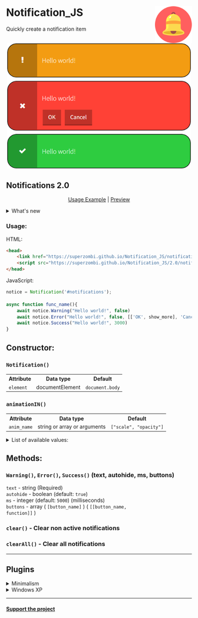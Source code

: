 # Notification_JS     <img src="imgs/notification-logo2.svg" height="100px" align="right">

Quickly create a notification item

<p align="center">
  <img src="imgs/main_img.png" width="500px">
</p>

## Notifications 2.0

<p align="center">
	<a href="/2.0/example.html">Usage Example</a> | 
	<a href="https://superzombi.github.io/Notification_JS/2.0/example.html">Preview</a>
</p>

<details>
	<summary>What's new</summary>
	
* Get rid of jQuery
* Rewritten architecture for OOP
* Reduced file size and increased work speed
* Added plugins
	
</details>

### Usage:

HTML:
```html
<head>
    <link href="https://superzombi.github.io/Notification_JS/notifications.css" rel="stylesheet">
    <script src="https://superzombi.github.io/Notification_JS/2.0/notifications.js"></script>
</head>
```

JavaScript:
```javascript
notice = Notification('#notifications');
  
async function func_name(){
    await notice.Warning("Hello world!", false)
    await notice.Error("Hello world!", false, [['OK', show_more], 'Cancel'])
    await notice.Success("Hello world!", 3000)
}
```

## Constructor:

### ```Notification()```

<table>
	<tr>
		<th>Attribute</th>
		<th>Data type</th>
		<th>Default</th>
	</tr>
	<tr>
		<td> <code>element</code> </td>
		<td>documentElement</td>
		<td> <code>document.body</code> </td>
	</tr>
</table>


### ```animationIN()```

<table>
	<tr>
		<th>Attribute</th>
		<th>Data type</th>
		<th>Default</th>
	</tr>
	<tr>
		<td> <code>anim_name</code> </td>
		<td>string or array or arguments</td>
		<td> <code>["scale", "opacity"]</code> </td>
	</tr>
</table>

<details>
	<summary>List of available values:</summary>
	
```javascript
["none", "opacity", "scale", "scale-right", "scale-left"]
```
<a href="/2.0/animation_examples.html">Usage Example</a> | 
<a href="https://superzombi.github.io/Notification_JS/2.0/animation_examples.html">Preview</a>
</details>

## Methods:

### ```Warning()```, ```Error()```, ```Success()``` (text, autohide, ms, buttons)
  <code>text</code> - string (Required) </br>
  <code>autohide</code> - boolean (default: <code>true</code>) </br>
  <code>ms</code> - integer (default: <code>5000</code>) (milliseconds) </br>
  <code>buttons</code> - array ( <code>[button_name]</code> )   ( <code>[[button_name, function]]</code> )
  
### ```clear()``` - Clear non active notifications

### ```clearAll()``` - Clear all notifications
  
  
<hr>

## Plugins

<details>
	<summary>Minimalism</summary>
	
```html
<link href="https://superzombi.github.io/Notification_JS/plugins/minimalism.css" rel="stylesheet">
```
	
<p align="center">
  <img src="imgs/minimalism_light.png" width="400px">
  <img src="imgs/minimalism_dark.png" width="400px">
  <br>
  <a href="/plugins/example_minimalism.html">Example</a> | 
  <a href="https://superzombi.github.io/Notification_JS/plugins/example_minimalism.html">Preview</a>
</p>
	
<hr>
	
</details>

<details>
	<summary>Windows XP</summary>
	
```html
<link href="https://superzombi.github.io/Notification_JS/plugins/windows.css" rel="stylesheet">
```
	
<p align="center">
  <img src="imgs/windowsXP.png" width="450px">
  <br>
  <a href="/plugins/example_windows.html">Example</a> | 
  <a href="https://superzombi.github.io/Notification_JS/plugins/example_windows.html">Preview</a>
</p>

</details>

<hr>

#### <a href="https://www.donationalerts.com/r/super_zombi">Support the project</a>
